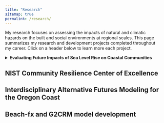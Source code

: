 ```yaml
---
title: "Research"
sitemap: true
permalink: /research/
---
```


My research focuses on assessing the impacts of natural and climatic hazards on the built and social environments at regional scales. This page summarizes my research and development projects completed throughout my career. Click on a header below to learn more each project. 


<!-- Hurricane Overland Hazards and the Built Environment
------
This work focuses on ___ 

 -->


<details>
<summary> <b>Evaluating Future Impacts of Sea Level Rise on Coastal Communities </b> </summary>

<i> Summary: </i> <br>
I completed this work during my time as a National Research Council Postdoctoral Fellow at NIST. The objective of this work was to develop decision-support tools to help communities become more resilient to chronic hazards that are associated with a changing climate. In particular, I focused on flooding due to sea-level rise and high tides, and the resulting impacts on buildings, electric power, and transportation networks. 
<br><br>

<i> Nice Figures: </i> <br>
<embed src="../files/research/fig6-exposure.pdf" width="850">

<br>

<i>Research products originating from this project</i>: <br>
Two manuscripts (<a href="https://doi.org/10.1016/j.ijdrr.2025.105649">1</a>, <a href="https://doi.org/10.1016/j.ijdrr.2025.105742">2</a>), one Jupyter notebook (<a href="https://doi.org/10.5281/zenodo.11402964">1</a>), and one geospatial agent-based model (<a href="https://doi.org/10.5281/zenodo.15120768">1</a>). <br><br>


<i> Funding</i>: <br>
Two years of salary plus travel assistance. <br><br>

</details>



NIST Community Resilience Center of Excellence 
------

Interdisciplinary Alternative Futures Modeling for the Oregon Coast 
------

Beach-fx and G2CRM model development 
------
